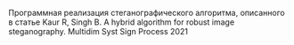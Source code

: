 Программная реализация стеганографического алгоритма, описанного в статье Kaur R, Singh B. A hybrid algorithm for robust image steganography. Multidim Syst Sign Process 2021
